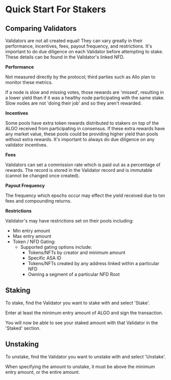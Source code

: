 # Quick Start For Stakers

## Comparing Validators

Validators are not all created equal! They can vary greatly in their performance, incentives, fees, payout frequency, and restrictions. It's important to do due diligence on each Validator before attempting to stake. These details can be found in the Validator's linked NFD.

**Performance**

Not measured directly by the protocol; third parties such as Allo plan to monitor these metrics.

If a node is slow and missing votes, those rewards are 'missed', resulting in a lower yield than if it was a healthy node participating with the same stake. Slow nodes are not 'doing their job' and so they aren't rewarded.

**Incentives**

Some pools have extra token rewards distributed to stakers on top of the ALGO received from participating in consensus. If these extra rewards have any market value, these pools could be providing higher yield than pools without extra rewards. It's important to always do due diligence on any validator incentives.

**Fees**

Validators can set a commission rate which is paid out as a percentage of rewards. The record is stored in the Validator record and is immutable (cannot be changed once created).

**Payout Frequency**

The frequency which epochs occur may effect the yield received due to txn fees and compounding returns.&#x20;

**Restrictions**

Validator's may have restrictions set on their pools including:

* Min entry amount
* Max entry amount
* Token / NFD Gating:&#x20;
  * Supported gating options include:
    * Tokens/NFTs by creator and minimum amount
    * Specific ASA ID
    * Tokens/NFTs created by any address linked within a particular NFD
    * Owning a segment of a particular NFD Root

## Staking

To stake, find the Validator you want to stake with and select 'Stake'.

Enter at least the minimum entry amount of ALGO and sign the transaction.&#x20;

You will now be able to see your staked amount with that Validator in the 'Staked' section.

## Unstaking

To unstake, find the Validator you want to unstake with and select 'Unstake'.

When specifying the amount to unstake, it must be above the minimum entry amount, or the entire amount.&#x20;

